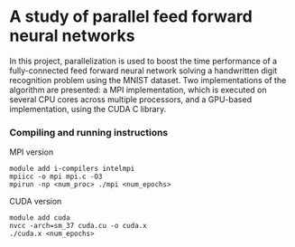 # A study of parallel feed forward neural networks

In this project, parallelization is used to boost the time performance of a fully-connected feed forward neural network solving a handwritten digit recognition problem using the MNIST dataset. Two implementations of the algorithm are presented: a MPI implementation, which is executed on several CPU cores across multiple processors, and a GPU-based implementation, using the CUDA C library.

### Compiling and running instructions

MPI version
```
module add i-compilers intelmpi
mpiicc -o mpi mpi.c -O3
mpirun -np <num_proc> ./mpi <num_epochs>
```

CUDA version
```
module add cuda
nvcc -arch=sm_37 cuda.cu -o cuda.x
./cuda.x <num_epochs>
```
